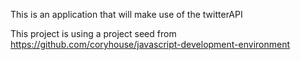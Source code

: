 This is an application that will make use of the twitterAPI

This project is using a project seed from https://github.com/coryhouse/javascript-development-environment

